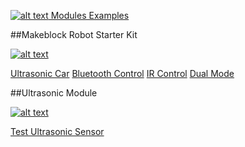 [![alt text](http://cdn1.bigcommerce.com/server2600/4r4weyxd/product_images/logo_final_thumb.jpg "Makeblock Logo") Modules Examples](https://www.Makeblock.cc)


##Makeblock Robot Starter Kit

[![alt text](http://cdn1.bigcommerce.com/server2600/4r4weyxd/products/261/images/1422/90004_P6__80365.1393248217.388.388.JPG?c=1 "")](http://www.makeblock.cc/starter-robot-kit-v2-0-blue-with-electronics/)

[Ultrasonic Car](https://github.com/Makeblock-official/Makeblock-Library/blob/master/makeblock/examples/Makeblock_Robot_Starter_Kit/Ultrasonic_car/Ultrasonic_car.ino)
[Bluetooth Control](https://github.com/Makeblock-official/Makeblock-Library/tree/master/makeblock/examples/Makeblock_Robot_Starter_Kit/Bluetooth_Control)
[IR Control](https://github.com/Makeblock-official/Makeblock-Library/blob/master/makeblock/examples/Makeblock_Robot_Starter_Kit/IR_Control/IR_Control.ino)
[Dual Mode](https://github.com/Makeblock-official/Makeblock-Library/blob/master/makeblock/examples/Makeblock_Robot_Starter_Kit/DualMode_Starter/DualMode_Starter.ino)


##Ultrasonic Module

[![alt text](https://cdn1.bigcommerce.com/server2600/4r4weyxd/products/158/images/819/IMG_0049_1__08369.1377829874.388.388.jpg?c=1 "")](https://www.makeblock.cc/me-ultrasonic-sensor-v2-0/)

[Test Ultrasonic Sensor](https://github.com/Makeblock-official/Makeblock-Library/blob/master/makeblock/examples/Me_UltrasonicSensor/TestUltrasonicSensor/TestUltrasonicSensor.ino)


